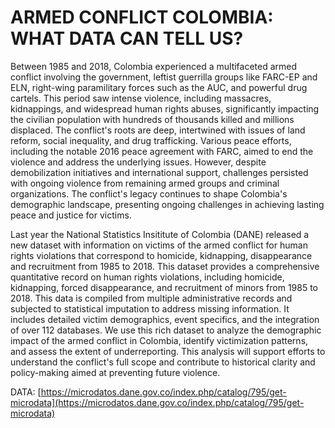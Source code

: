 # ARMED CONFLICT COLOMBIA: WHAT DATA CAN TELL US?

Between 1985 and 2018, Colombia experienced a multifaceted armed conflict involving the government, leftist guerrilla groups like FARC-EP and ELN, right-wing paramilitary forces such as the AUC, and powerful drug cartels. This period saw intense violence, including massacres, kidnappings, and widespread human rights abuses, significantly impacting the civilian population with hundreds of thousands killed and millions displaced. The conflict's roots are deep, intertwined with issues of land reform, social inequality, and drug trafficking. Various peace efforts, including the notable 2016 peace agreement with FARC, aimed to end the violence and address the underlying issues. However, despite demobilization initiatives and international support, challenges persisted with ongoing violence from remaining armed groups and criminal organizations. The conflict's legacy continues to shape Colombia's demographic landscape, presenting ongoing challenges in achieving lasting peace and justice for victims.

Last year the National Statistics Insititute of Colombia (DANE) released a new dataset with information on victims of the armed conflict for human rights violations that correspond to homicide, kidnapping, disappearance and recruitment from 1985 to 2018. This dataset provides a comprehensive quantitative record on human rights violations, including homicide, kidnapping, forced disappearance, and recruitment of minors from 1985 to 2018. This data is compiled from multiple administrative records and subjected to statistical imputation to address missing information. It includes detailed victim demographics, event specifics, and the integration of over 112 databases. We use this rich dataset to analyze the demographic impact of the armed conflict in Colombia, identify victimization patterns, and assess the extent of underreporting. This analysis will support efforts to understand the conflict's full scope and contribute to historical clarity and policy-making aimed at preventing future violence.

DATA: [https://microdatos.dane.gov.co/index.php/catalog/795/get-microdata](https://microdatos.dane.gov.co/index.php/catalog/795/get-microdata) 
